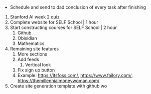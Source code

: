 - Schedule and send to dad conclusion of every task after finishing
  
1. Stanford AI week 2 quiz
2. Complete website for SELF School | 1 hour
3. Start constructing courses for SELF School | 2 hour
	1. Github
	2. Obisidian
	3. Mathematics
4. Remaining site features
	1. More sections
	2. Add feeds
		1. Vertical look
	3. Fix sign up button
	4. Example: https://itsfoss.com/, https://www.failory.com/, https://themillennialmoneywoman.com/
5. Create site generation template with github wo